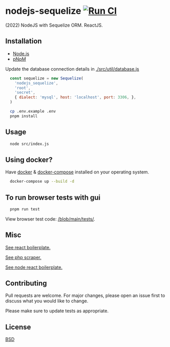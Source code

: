 # nodejs-sequelize [![Run CI](https://github.com/kkamara/nodejs-sequelize/actions/workflows/node.js.yml/badge.svg)](https://github.com/kkamara/nodejs-sequelize/actions/workflows/node.js.yml)

(2022) NodeJS with Sequelize ORM. ReactJS.

## Installation

* [Node.js](https://nodejs.org/en/)
* [pNpM](https://pnpm.io/)

Update the database connection details in [./src/util/database.js](https://github.com/kkamara/nodejs-sequelize/raw/main/src/util/database.js)

```js
  const sequelize = new Sequelize(
    'nodejs_sequelize',
    'root',
    'secret',
    { dialect: 'mysql', host: 'localhost', port: 3306, },
  )
```

```bash
  cp .env.example .env
  pnpm install
```

## Usage

```bash
  node src/index.js
```

## Using docker?

Have [docker](https://docs.docker.com/engine/install/) & [docker-compose](https://docs.docker.com/compose/install/) installed on your operating system.

```bash
  docker-compose up --build -d
```

## To run browser tests with gui

```bash
  pnpm run test
```

View browser test code: [/blob/main/tests/](https://github.com/kkamara/node-react-boilerplate/blob/main/tests/).

## Misc

[See react boilerplate.](https://github.com/kkamara/react-boilerplate)

[See php scraper.](https://github.com/kkamara/php-scraper)

[See node react boilerplate.](https://github.com/kkamara/node-react-boilerplate)

## Contributing
Pull requests are welcome. For major changes, please open an issue first to discuss what you would like to change.

Please make sure to update tests as appropriate.

## License
[BSD](https://opensource.org/licenses/BSD-3-Clause)
